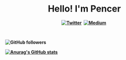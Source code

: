 <p>
  <h1 align="center"><b>Hello! I'm Pencer</h1>
</p>
<p align="center">
 <a href="https://twitter.com/pencer_io"><img src="https://img.shields.io/badge/Twitter-1DA1F2?style=social&logo=twitter&logoColor=white" alt="Twitter" /></a>&nbsp;
 <a href="https://pencer.medium.com"><img src="https://img.shields.io/badge/medium-%2312100E.svg?social&logo=medium&logoColor=white" alt="Medium" /></a>&nbsp;
</p>
<br />

![GitHub followers](https://img.shields.io/github/followers/pencer-io?style=social)

[![Anurag's GitHub stats](https://github-readme-stats.vercel.app/api?username=pencer-io)](https://github.com/anuraghazra/github-readme-stats)
